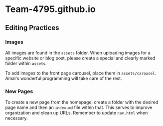 # Team-4795.github.io

## Editing Practices

### Images
All images are found in the `assets` folder. When uploading images for a specific website or blog post, please create a special and clearly marked folder within `assets`.

To add images to the front page carousel, place them in `assets/carousel`. Amal's wonderful programming will take care of the rest.

### New Pages
To create a new page from the homepage, create a folder with the desired page name and then an `index.md` file within that. This serves to improve organization and clean up URLs. Remember to update `nav.html` when necessary.